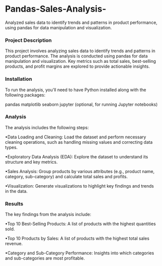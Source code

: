 # Pandas-Sales-Analysis-
Analyzed sales data to identify trends and patterns in product performance, using pandas for data manipulation and visualization.


### Project Description
This project involves analyzing sales data to identify trends and patterns in product performance. The analysis is conducted using pandas for data manipulation and visualization. Key metrics such as total sales, best-selling products, and profit margins are explored to provide actionable insights.

### Installation
To run the analysis, you'll need to have Python installed along with the following packages:

pandas
matplotlib
seaborn
jupyter (optional, for running Jupyter notebooks)

### Analysis
The analysis includes the following steps:

•Data Loading and Cleaning: Load the dataset and perform necessary cleaning operations, such as handling missing values and correcting data types.

•Exploratory Data Analysis (EDA): Explore the dataset to understand its structure and key metrics.

•Sales Analysis: Group products by various attributes (e.g., product name, category, sub-category) and calculate total sales and profits.

•Visualization: Generate visualizations to highlight key findings and trends in the data.

### Results
The key findings from the analysis include:

•Top 10 Best-Selling Products: A list of products with the highest quantities sold.

•Top 10 Products by Sales: A list of products with the highest total sales revenue.

•Category and Sub-Category Performance: Insights into which categories and sub-categories are most profitable.
